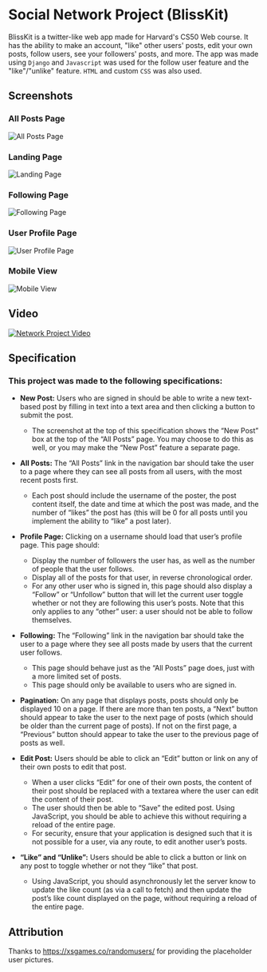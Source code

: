 # Social Network Project (BlissKit)

BlissKit is a twitter-like web app made for Harvard's CS50 Web course. It has the ability to make an account, "like" other users' posts, edit your own posts, follow users, see your followers' posts, and more. The app was made using `Django` and `Javascript` was used for the follow user feature and the "like"/"unlike" feature. `HTML` and custom `CSS` was also used.

## Screenshots

### All Posts Page

![All Posts Page](./network/static/network/all-posts-page.png?raw=true)

### Landing Page

![Landing Page](./network/static/network/landing-page.png?raw=true)

### Following Page

![Following Page](./network/static/network/following-page.png?raw=true)

### User Profile Page

![User Profile Page](./network/static/network/profile-page.png?raw=true)

### Mobile View

![Mobile View](./network/static/network/mobile-view.png?raw=true)

## Video

[![Network Project Video](https://img.youtube.com/vi/9rJj6BdL2JM/0.jpg)](https://www.youtube.com/watch?v=9rJj6BdL2JM)

## Specification

### This project was made to the following specifications:

- **New Post:** Users who are signed in should be able to write a new text-based post by filling in text into a text area and then clicking a button to submit the post.

  - The screenshot at the top of this specification shows the “New Post” box at the top of the “All Posts” page. You may choose to do this as well, or you may make the “New Post” feature a separate page.

- **All Posts:** The “All Posts” link in the navigation bar should take the user to a page where they can see all posts from all users, with the most recent posts first.

  - Each post should include the username of the poster, the post content itself, the date and time at which the post was made, and the number of “likes” the post has (this will be 0 for all posts until you implement the ability to “like” a post later).

- **Profile Page:** Clicking on a username should load that user’s profile page. This page should:

  - Display the number of followers the user has, as well as the number of people that the user follows.
  - Display all of the posts for that user, in reverse chronological order.
  - For any other user who is signed in, this page should also display a “Follow” or “Unfollow” button that will let the current user toggle whether or not they are following this user’s posts. Note that this only applies to any “other” user: a user should not be able to follow themselves.

- **Following:** The “Following” link in the navigation bar should take the user to a page where they see all posts made by users that the current user follows.

  - This page should behave just as the “All Posts” page does, just with a more limited set of posts.
  - This page should only be available to users who are signed in.

- **Pagination:** On any page that displays posts, posts should only be displayed 10 on a page. If there are more than ten posts, a “Next” button should appear to take the user to the next page of posts (which should be older than the current page of posts). If not on the first page, a “Previous” button should appear to take the user to the previous page of posts as well.

- **Edit Post:** Users should be able to click an “Edit” button or link on any of their own posts to edit that post.

  - When a user clicks “Edit” for one of their own posts, the content of their post should be replaced with a textarea where the user can edit the content of their post.
  - The user should then be able to “Save” the edited post. Using JavaScript, you should be able to achieve this without requiring a reload of the entire page.
  - For security, ensure that your application is designed such that it is not possible for a user, via any route, to edit another user’s posts.

- **“Like” and “Unlike”:** Users should be able to click a button or link on any post to toggle whether or not they “like” that post.
  - Using JavaScript, you should asynchronously let the server know to update the like count (as via a call to fetch) and then update the post’s like count displayed on the page, without requiring a reload of the entire page.

## Attribution

Thanks to https://xsgames.co/randomusers/ for providing the placeholder user pictures.
